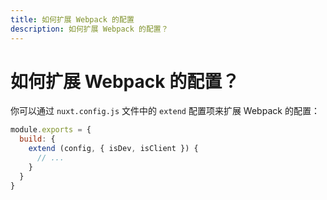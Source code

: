 ```yaml
---
title: 如何扩展 Webpack 的配置
description: 如何扩展 Webpack 的配置？
---
```


# 如何扩展 Webpack 的配置？

你可以通过 `nuxt.config.js` 文件中的 `extend` 配置项来扩展 Webpack 的配置：

```js
module.exports = {
  build: {
    extend (config, { isDev, isClient }) {
      // ...
    }
  }
}
```
